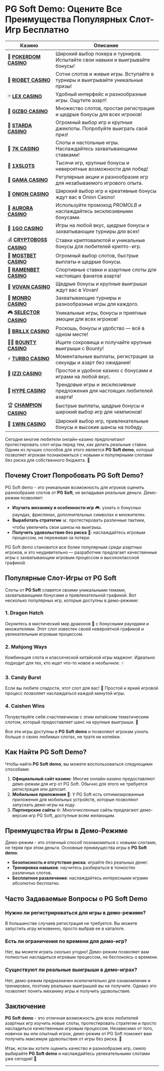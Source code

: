 # PG Soft Demo: Оцените Все Преимущества Популярных Слот-Игр Бесплатно
| Казино | Описание |
|--------|----------|
| 🎲 **[POKERDOM CASINO](https://brandplay.link/Bxg7SC7H)** | Широкий выбор покера и турниров. Испытайте свои навыки и выигрывайте бонусы! |
| 🌟 **[RIOBET CASINO](https://brandplay.link/dtx89f2L)** | Сотни слотов и живые игры. Вступайте в турниры и выигрывайте уникальные призы! |
| 🃏 **[LEX CASINO](https://brandplay.link/2HFTmBc8)** | Удобный интерфейс и разнообразные игры. Ощутите азарт! |
| 🎰 **[GIZBO CASINO](https://gizbo-tea02.com/c8e962e89)** | Множество слотов, простая регистрация и щедрые бонусы для всех игроков! |
| 🌠 **[STARDA CASINO](https://brandplay.link/cpFQbWKn)** | Огромный выбор игр и крупные джекпоты. Попробуйте выиграть свой приз! |
| 🎲 **[7K CASINO](https://brandplay.link/dd46bNgD)** | Слоты и настольные игры. Наслаждайтесь захватывающими ставками! |
| 💎 **[1XSLOTS](https://brandplay.link/R4xfxqdm)** | Тысячи игр, крупные бонусы и невероятные возможности для побед! |
| 🎰 **[GAMA CASINO](https://brandplay.link/zrZpLFTP)** | Регулярные акции и разнообразие игр для незабываемого игрового опыта. |
| 🧅 **[ONION CASINO](https://obclk001-2d.top/click?offer_id=986&partner_id=10542&landing_id=1798&utm_medium=affiliate&sub_1=oncasino3)** | Широкий выбор игр и креативные бонусы ждут вас в Onion Casino! |
| 🌌 **[AURORA CASINO](https://10trafic-stat2.com/click/668546566bcc6313411604c7/6766/15114/subaccount?promocode=PROMOLB)** | Используйте промокод *PROMOLB* и наслаждайтесь эксклюзивными бонусами. |
| 🚀 **[1GO CASINO](https://1go-ircp01.com/ce015f410)** | Игры на любой вкус, щедрые бонусы и захватывающие турниры для всех! |
| 💰 **[CRYPTOBOSS CASINO](https://cryptobossc.online/d847bcfa9)** | Ставки криптовалютой и уникальные бонусы для любителей крипто-игр. |
| 🎲 **[MOSTBET CASINO](https://ktbtis024ifqfn0mst.com/beQs)** | Огромный выбор слотов, быстрые выплаты и щедрые бонусы. |
| 🍜 **[RAMENBET CASINO](https://get.saltyram.com/ru/registration?apkpop=0&partner=p24970p3296034p5526)** | Спортивные ставки и азартные слоты для настоящих фанатов азарта! |
| 🎉 **[VOVAN CASINO](https://vovan.site/d098ab058)** | Щедрые бонусы и крупные выигрыши ждут вас в Vovan! |
| 🎰 **[MONRO CASINO](https://mnr-ircp01.com/c3ce72a2c)** | Захватывающие турниры и разнообразные игры для каждого. |
| 🎮 **[SELECTOR CASINO](https://gosel.pl/SELVK)** | Уникальные игры, бонусы и приятные эмоции для всех игроков! |
| 💎 **[BRILLX CASINO](https://brillx.pub/BRIVK)** | Роскошь, бонусы и удобство — всё в одном месте! |
| 🏴‍☠️ **[BOUNTY CASINO](https://bounty-casino.de/BOVK)** | Ищите сокровища и получайте крупные выигрыши с Bounty! |
| ⚡ **[TURBO CASINO](https://turbo-casino.pro/TURVK)** | Моментальные выплаты, регистрация за секунды и азарт без ожидания! |
| 🧩 **[IZZI CASINO](https://izzi-fr03.com/ca7c8a7b7)** | Простое и удобное казино с бонусами и играми на любой вкус. |
| 🎉 **[HYPE CASINO](https://hypekaz.com/dc2f44ad0)** | Трендовые игры и эксклюзивные предложения для настоящих любителей азарта! |
| 🏆 **[CHAMPION CASINO](https://champcasino.ink/pobeda/doa-hats?p80412p305331p112c)** | Быстрые выплаты, щедрые бонусы и широкий выбор игр для чемпионов! |
| 🎰 **[1WIN CASINO](https://brandplay.link/6F5VqbyZ)** | Широкий выбор игр, привлекательные бонусы и высокие шансы на победу. |

Сегодня многие любители онлайн-казино предпочитают протестировать слот-игры перед тем, как делать реальные ставки. Одним из лучших способов для этого является **PG Soft demo**, который позволяет игрокам познакомиться с новыми и популярными слотами без риска для собственного бюджета. 🎰

## Почему Стоит Попробовать PG Soft Demo?

PG Soft demo - это уникальная возможность для игроков оценить разнообразие слотов от **PG Soft**, не вкладывая реальные деньги. Демо-режим позволяет:
- **Изучить механику и особенности игр** 🎮: узнать о бонусных раундах, фриспинах, дополнительных символах и множителях.
- **Выработать стратегии** 📊: протестировать различные тактики, чтобы увеличить свои шансы на выигрыш.
- **Получить удовольствие без риска** 💸: наслаждайтесь игровым процессом, не переживая за потери.

PG Soft demo становится все более популярным среди азартных игроков, и это неудивительно — разработчик предлагает качественные игры с захватывающим игровым процессом и высококлассной графикой.

## Популярные Слот-Игры от PG Soft

Слоты от **PG Soft** славятся своими уникальными темами, захватывающими бонусами и привлекательной графикой. Вот несколько популярных игр, которые доступны в демо-режиме:

### 1. **Dragon Hatch**
Окунитесь в мистический мир драконов 🐉 с бонусными раундами и множителями. Этот слот известен своей невероятной графикой и увлекательным игровым процессом.

### 2. **Mahjong Ways**
Комбинация слота и классической китайской игры маджонг. Идеально подходит для тех, кто ищет что-то новое и необычное. 🀄️

### 3. **Candy Burst**
Если вы любите сладости, этот слот для вас! 🍬 Простой и яркий игровой процесс позволяет наслаждаться каждой минутой игры.

### 4. **Caishen Wins**
Почувствуйте себя счастливчиком с этим китайским тематическим слотом, который предоставляет шанс на крупные выигрыши. 🧧

Все эти игры доступны в **PG Soft demo** и позволяют игрокам узнать больше о своих любимых слотах, не тратя ни копейки.

## Как Найти PG Soft Demo?

Чтобы найти **PG Soft demo**, вы можете воспользоваться следующими способами:
1. **Официальный сайт казино**: Многие онлайн-казино предоставляют демо-режим для игр от PG Soft. Обычно для этого не требуется регистрация или депозит.
2. **Мобильные приложения** 📱: У PG Soft есть оптимизированные приложения для мобильных устройств, которые позволяют запускать демо-игры на ходу.
3. **Партнерские сайты** 🌐: Многочисленные сайты предлагают демо-версии игр PG Soft, доступные всем желающим.

## Преимущества Игры в Демо-Режиме

Демо-режим - это отличный способ познакомиться с новыми слотами, не теряя при этом деньги. Основные преимущества игры в **PG Soft demo**:
- **Безопасность и отсутствие риска**: играйте без реальных денег.
- **Тренировка навыков**: научитесь разбираться в тонкостях различных слотов.
- **Бесплатное развлечение**: наслаждайтесь интересными играми абсолютно бесплатно.

## Часто Задаваемые Вопросы о PG Soft Demo

### Нужно ли регистрироваться для игры в демо-режиме?
В большинстве случаев регистрация не требуется. Вы можете запустить игру мгновенно, просто выбрав ее в каталоге.

### Есть ли ограничения по времени для демо-игр?
Нет, вы можете играть сколько угодно! Демо-режим позволяет вам полностью насладиться игровым процессом, не беспокоясь о времени.

### Существуют ли реальные выигрыши в демо-играх?
Нет, демо-режим предназначен исключительно для ознакомления и тренировок, поэтому реальных выигрышей вы не получите. Однако это позволяет понять механику игры и получить удовольствие.

## Заключение

**PG Soft demo** - это отличная возможность для всех любителей азартных игр изучить новые слоты, протестировать стратегии и просто насладиться качественным игровым процессом. Независимо от того, новичок вы или опытный игрок, демо-режим от PG Soft поможет вам получить максимум удовольствия от игры без риска. 🎲

Итак, если вы хотите оценить качество и разнообразие игр, смело выбирайте **PG Soft demo** и наслаждайтесь увлекательными слотами уже сегодня! 🚀

---

